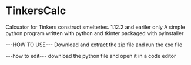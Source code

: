 # TinkersCalc
Calcuator for Tinkers construct smelteries. 1.12.2 and eariler only
A simple python program written with python and tkinter packaged with pyInstaller


---HOW TO USE---
Download and extract the zip file and run the exe file

---how to edit---
download the python file and open it in a code editor
